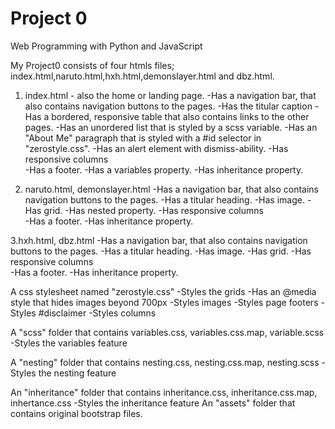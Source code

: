 # Project 0

Web Programming with Python and JavaScript


My Project0 consists of four htmls files;
index.html,naruto.html,hxh.html,demonslayer.html and dbz.html.

1. index.html - also the home or landing page. 
-Has a navigation bar, that also contains navigation buttons to the pages.
-Has the titular caption
-Has a bordered, responsive table that also contains links to the other pages.
-Has an unordered list that is styled by a scss variable.
-Has an "About Me" paragraph that is styled with a #id selector in "zerostyle.css".
-Has an alert element with dismiss-ability.
-Has responsive columns  
-Has a footer.
-Has a variables property.
-Has inheritance property.

2. naruto.html, demonslayer.html
-Has a navigation bar, that also contains navigation buttons to the pages.
-Has a titular heading.
-Has image.
-Has grid.
-Has nested property.
-Has responsive columns  
-Has a footer.
-Has inheritance property.

3.hxh.html, dbz.html
-Has a navigation bar, that also contains navigation buttons to the pages.
-Has a titular heading.
-Has image.
-Has grid.
-Has responsive columns  
-Has a footer.
-Has inheritance property.

A css stylesheet named "zerostyle.css"
-Styles the grids
-Has an @media style that hides images beyond 700px
-Styles images
-Styles page footers
-Styles #disclaimer
-Styles columns

A "scss" folder that contains variables.css, variables.css.map, variable.scss
-Styles the variables feature

A "nesting" folder that contains nesting.css, nesting.css.map, nesting.scss
-Styles the nesting feature

An "inheritance" folder that contains inheritance.css, inheritance.css.map, inhertance.css
-Styles the inheritance feature
An "assets" folder that contains original bootstrap files.
